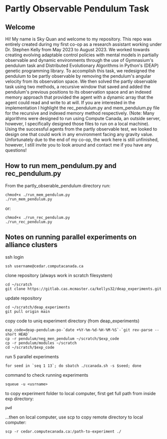 # Partly Observable Pendulum Task

## Welcome

Hi! My name is Sky Quan and welcome to my repository. This repo was entirely created during my first co-op as a research assistant working under Dr. Stephen Kelly from May 2023 to August 2023. We worked towards creating evolving adaptable control policies with mental models in partially observable and dynamic environments through the use of Gymnasium's pendulum task and Distributed Evolutionary Algorithms in Python's (DEAP) genetic programming library. To accomplish this task, we redesigned the pendulum to be partly observable by removing the pendulum's angular velocity from its observation space. We then solved the partly observable task using two methods, a recursive window that saved and added the pendulum's previous positions to its observation space and an indexed memory approach that provided the agent with a dynamic array that the agent could read and write to at will. If you are interested in the implementation I highlight the rec_pendulum.py and mem_pendulum.py file for the recursive and indexed memory method respectively. (Note: Many algorithms were designed to run using Compute Canada, an outside server, however, I specifically designed those files to run on a local machine). Using the successful agents from the partly observable test, we looked to design one that could work in any environment facing any gravity value. Unfortunately due to the end of my co-op, the work here is still unfinished, however, I still invite you to look around and contact me if you have any questions!

## How to run mem_pendulum.py and rec_pendulum.py

From the partly_obserable_pendulum directory run:
```
chmod+x ./run_mem_pendulum.py
./run_mem_pendulum.py
```

or:
```
chmod+x ./run_rec_pendulum.py
./run_rec_pendulum.py
```

## Notes on running parallel experiments on alliance clusters

ssh login
```
ssh username@cedar.computacanada.ca
```
clone repository (always work in scratch filesystem)
```
cd ~/scratch
git clone https://gitlab.cas.mcmaster.ca/kellys32/deap_experiments.git
```
update repository
```
cd ~/scratch/deap_experiments
git pull origin main
```
copy code to uniq experiment directory (from deap_experiments)
```
exp_code=deap-pendulum-po-`date +%Y-%m-%d-%H-%M-%S`-`git rev-parse --short HEAD`
cp -r pendulum/neg_men_pendulum ~/scratch/$exp_code
cp -r pendulum/modules ~/scratch
cd ~/scratch/$exp_code
```
run 5 parallel experiments
```
for seed in `seq 1 13`; do sbatch ./ccanada.sh -s $seed; done
```
command to check running experiments
```
squeue -u <usrname>
```
to copy experiment folder to local computer, first get full path from inside exp directory:
```
pwd
```
...then on local computer, use scp to copy remote directory to local computer:
```
scp -r cedar.computecanada.ca:/path-to-experiment ./
```
